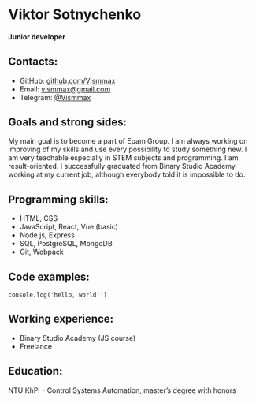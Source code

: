 # Viktor Sotnychenko
#### Junior developer

## Contacts:
- GitHub: [github.com/Vismmax](https://github.com/Vismmax "github.com/Vismmax")
- Email: vismmax@gmail.com
- Telegram: [@Vismmax](https://t.me/vismmax "@Vismmax")

## Goals and strong sides:
My main goal is to become a part of Epam Group. I am always working on improving of my skills and use every possibility to study something new. I am very teachable especially in STEM subjects and programming. I am result-oriented. I successfully graduated from Binary Studio Academy working at my current job, although everybody told it is impossible to do.

## Programming skills:
- HTML, CSS
- JavaScript, React, Vue (basic)
- Node.js, Express
- SQL, PostgreSQL, MongoDB
- Git, Webpack

## Code examples:
`console.log('hello, world!')`

## Working experience:
- Binary Studio Academy (JS course)
- Freelance

## Education:
NTU KhPI - Control Systems Automation, master’s degree with honors

